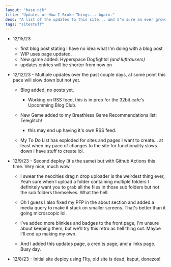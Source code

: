 ```yaml
---
layout: "base.njk"
title: "Updates or How I Broke Things... Again."
desc: "A list of the updates to this site... and I'm sure an ever growing list of me breaking everything."
tags: "sitestuff"
---
```


- 12/15/23
    - first blog post stating I have no idea what I'm doing with a blog post
    - WIP uses page updated.
    - New game added: Hyperspace Dogfights! *(and luftrausers)*
    - updates entries will be shorter from now on

- 12/12/23 - Multiple updates over the past couple days, at some point this pace will slow down but not yet.

    - Blog added, no posts yet.

        - Working on RSS feed, this is in prep for the 32bit.cafe's Upcomming Blog Club.
    
    - New Game added to my Breathless Game Recommendations list: Teleglitch!

        - this may end up having it's own RSS feed.

    - My To Do List has exploded for sites and pages I want to create... at least when my pace of changes to the site for functionality slows down I have stuff to create lol.

- 12/9/23 - Second deploy (it's the same) but with Github Actions this time. Very nice, much wow.

    - I swear the neocities drag n drop uploader is the weirdest thing ever, Yeah sure when I upload a folder containing multiple folders I definitely want you to grab all the files in those sub folders but not the sub folders themselves. What the hell.

    - Oh I guess I also fixed my PFP in the about section and added a media query to make it stack on smaller screens. That's better than it going microscopic lol.

    - I've added more blinkies and badges to the front page, I'm unsure about keeping them, but we'll try this retro as hell thing out. Maybe I'll end up making my own.

    - And I added this updates page, a credits page, and a links page. Busy day.

- 12/8/23 - Initial site deploy using 11ty, old site is dead, kaput, donezos!